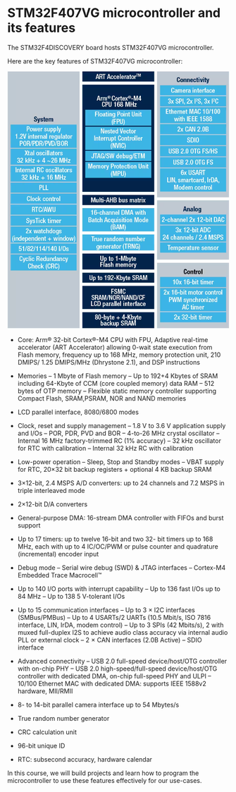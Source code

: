 # STM32F407VG microcontroller and its features

The STM32F4DISCOVERY board hosts STM32F407VG microcontroller.

Here are the key features of STM32F407VG microcontroller:

![Alt text](../pictures/STM32F407VG.png)

* Core: Arm® 32-bit Cortex®-M4 CPU with FPU, Adaptive real-time accelerator (ART Accelerator) allowing 0-wait state execution from Flash memory, frequency up to 168 MHz, memory protection unit, 210 DMIPS/ 1.25 DMIPS/MHz (Dhrystone 2.1), and DSP instructions

* Memories
    – 1 Mbyte of Flash memory
    – Up to 192+4 Kbytes of SRAM including 64-Kbyte of CCM (core coupled memory) data RAM
    – 512 bytes of OTP memory
    – Flexible static memory controller supporting Compact Flash, SRAM,PSRAM, NOR and NAND memories

* LCD parallel interface, 8080/6800 modes

* Clock, reset and supply management
    – 1.8 V to 3.6 V application supply and I/Os
    – POR, PDR, PVD and BOR
    – 4-to-26 MHz crystal oscillator
    – Internal 16 MHz factory-trimmed RC (1% accuracy)
    – 32 kHz oscillator for RTC with calibration
    – Internal 32 kHz RC with calibration

* Low-power operation
    – Sleep, Stop and Standby modes
    – VBAT supply for RTC, 20×32 bit backup registers + optional 4 KB backup SRAM

* 3×12-bit, 2.4 MSPS A/D converters: up to 24 channels and 7.2 MSPS in triple interleaved mode

* 2×12-bit D/A converters

* General-purpose DMA: 16-stream DMA controller with FIFOs and burst support

* Up to 17 timers: up to twelve 16-bit and two 32- bit timers up to 168 MHz, each with up to 4 IC/OC/PWM or pulse counter and quadrature (incremental) encoder input

* Debug mode
    – Serial wire debug (SWD) & JTAG interfaces
    – Cortex-M4 Embedded Trace Macrocell™

* Up to 140 I/O ports with interrupt capability
    – Up to 136 fast I/Os up to 84 MHz
    – Up to 138 5 V-tolerant I/Os

* Up to 15 communication interfaces
    – Up to 3 × I2C interfaces (SMBus/PMBus)
    – Up to 4 USARTs/2 UARTs (10.5 Mbit/s, ISO 7816 interface, LIN, IrDA, modem control)
    – Up to 3 SPIs (42 Mbits/s), 2 with muxed full-duplex I2S to achieve audio class accuracy via internal audio PLL or external clock
    – 2 × CAN interfaces (2.0B Active)
    – SDIO interface

* Advanced connectivity
    – USB 2.0 full-speed device/host/OTG controller with on-chip PHY
    – USB 2.0 high-speed/full-speed device/host/OTG controller with dedicated DMA, on-chip full-speed PHY and ULPI
    – 10/100 Ethernet MAC with dedicated DMA: supports IEEE 1588v2 hardware, MII/RMII

* 8- to 14-bit parallel camera interface up to 54 Mbytes/s

* True random number generator

* CRC calculation unit

* 96-bit unique ID

* RTC: subsecond accuracy, hardware calendar

In this course, we will build projects and learn how to program the microcontroller to use these features effectively for our use-cases.
